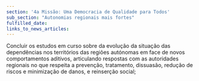 ```yaml
---
section: '4a Missão: Uma Democracia de Qualidade para Todos'
sub_section: "Autonomias regionais mais fortes"
fulfilled_date:
links_to_news_articles:
---
```


Concluir os estudos em curso sobre da evolução da situação das dependências nos territórios das regiões autónomas em face de novos comportamentos aditivos, articulando respostas com as autoridades regionais no que respeita a prevenção, tratamento, dissuasão, redução de riscos e minimização de danos, e reinserção social;